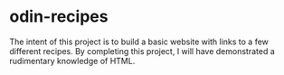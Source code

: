 # odin-recipes
The intent of this project is to build a basic website with links to a few different recipes. By completing this project, I will have demonstrated a rudimentary knowledge of HTML.